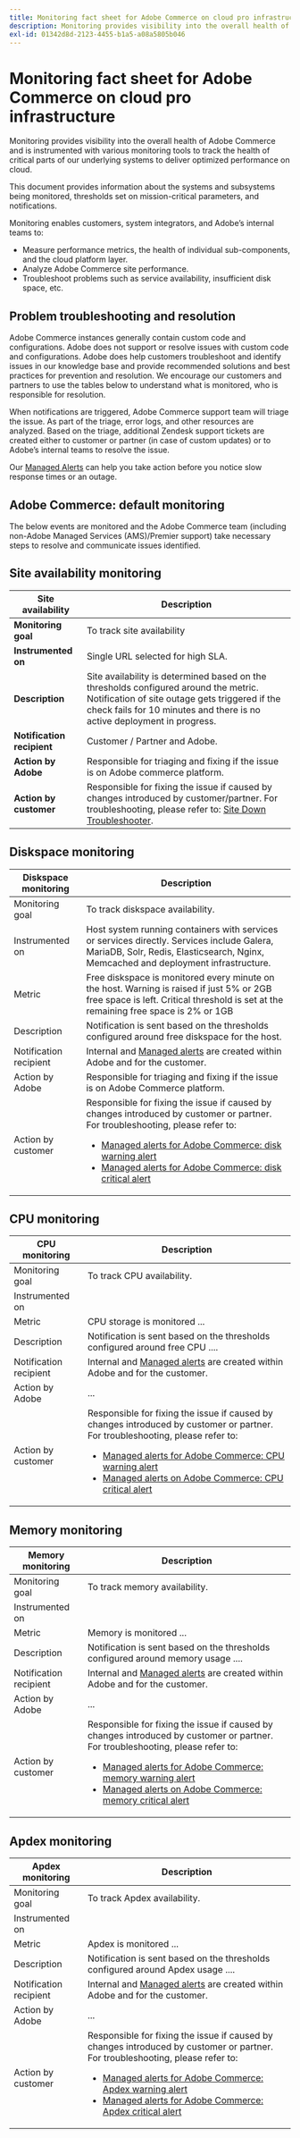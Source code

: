 ```yaml
---
title: Monitoring fact sheet for Adobe Commerce on cloud pro infrastructure
description: Monitoring provides visibility into the overall health of Adobe Commerce powered by Adobe and is
exl-id: 01342d8d-2123-4455-b1a5-a08a5805b046
---
```


# Monitoring fact sheet for Adobe Commerce on cloud pro infrastructure

Monitoring provides visibility into the overall health of Adobe Commerce and is instrumented with various monitoring tools to track the health of critical parts of our underlying systems to deliver optimized performance on cloud.

This document provides information about the systems and subsystems being monitored, thresholds set on mission-critical parameters, and notifications.

Monitoring enables customers, system integrators, and Adobe’s internal teams to:

* Measure performance metrics, the health of individual sub-components, and the cloud platform layer.
* Analyze Adobe Commerce site performance.
* Troubleshoot problems such as service availability, insufficient disk space, etc.

## Problem troubleshooting and resolution

Adobe Commerce instances generally contain custom code and configurations. Adobe does not support or resolve issues with custom code and configurations. Adobe does help customers troubleshoot and identify issues in our knowledge base and provide recommended solutions and best practices for prevention and resolution. We encourage our customers and partners to use the tables below to understand what is monitored, who is responsible for resolution.

When notifications are triggered, Adobe Commerce support team will triage the issue. As part of the triage, error logs, and other resources are analyzed. Based on the triage, additional Zendesk support tickets are created either to customer or partner (in case of custom updates) or to Adobe’s internal teams to resolve the issue.
<!-- is the above paragraph problematic because it implies that notifications are triggering Zendesk support tickets that are getting triaged? -->

 Our [Managed Alerts](https://experienceleague.adobe.com/docs/commerce-knowledge-base/kb/support-tools/managed-alerts/managed-alerts-for-magento-commerce.html) can help you take action before you notice slow response times or an outage.

## Adobe Commerce: default monitoring

The below events are monitored and the Adobe Commerce team (including non-Adobe Managed Services (AMS)/Premier support) take necessary steps to resolve and communicate issues identified.

## Site availability monitoring

 |  Site availability  | Description |
 |------------|------------|
 | **Monitoring goal** | To track site availability |
 | **Instrumented on** | Single URL selected for high SLA. |
 | **Description** | Site availability is determined based on the thresholds configured around the metric. Notification of site outage gets triggered if the check fails for 10 minutes and there is no active deployment in progress.|
 | **Notification recipient** | Customer / Partner and Adobe. |
 | **Action by Adobe** | Responsible for triaging and fixing if the issue is on Adobe commerce platform.|
 | **Action by customer** | Responsible for fixing the issue if caused by changes introduced by customer/partner. For troubleshooting, please refer to: [Site Down Troubleshooter](https://experienceleague.adobe.com/docs/commerce-knowledge-base/kb/troubleshooting/site-down-or-unresponsive/magento-site-down-troubleshooter.html). |

## Diskspace monitoring

| Diskspace monitoring    | Description |
|------------|------------|
|Monitoring goal |To track diskspace availability.|
| Instrumented on | Host system running containers with services or services directly. Services include Galera, MariaDB, Solr, Redis, Elasticsearch, Nginx, Memcached and deployment infrastructure.|
| Metric | Free diskspace is monitored every minute on the host. Warning is raised if just 5% or 2GB free space is left. Critical threshold is set at the remaining free space is 2% or 1GB|
| Description | Notification is sent based on the thresholds configured around free diskspace for the host. |
| Notification recipient | Internal and [Managed alerts](https://experienceleague.adobe.com/docs/commerce-knowledge-base/kb/support-tools/managed-alerts/managed-alerts-for-magento-commerce.html) are created within Adobe and for the customer. |
| Action by Adobe | Responsible for triaging and fixing if the issue is on Adobe Commerce platform. |
| Action by customer | Responsible for fixing the issue if caused by changes introduced by customer or partner.  For troubleshooting, please refer to: <ul><li>[Managed alerts for Adobe Commerce: disk warning alert](https://experienceleague.adobe.com/docs/commerce-knowledge-base/kb/support-tools/managed-alerts/managed-alerts-for-magento-commerce-disk-warning-alert.html)</li><li>[Managed alerts for Adobe Commerce: disk critical alert](https://experienceleague.adobe.com/docs/commerce-knowledge-base/kb/support-tools/managed-alerts/managed-alerts-for-magento-commerce-disk-critical-alert.html) </li></ul> |

## CPU monitoring

| CPU monitoring   | Description |
|------------|------------|
|Monitoring goal |To track CPU availability.|
| Instrumented on | |
| Metric | CPU storage is monitored ...|
| Description | Notification is sent based on the thresholds configured around free CPU .... |
| Notification recipient | Internal and [Managed alerts](https://experienceleague.adobe.com/docs/commerce-knowledge-base/kb/support-tools/managed-alerts/managed-alerts-for-magento-commerce.html) are created within Adobe and for the customer. |
| Action by Adobe | ... |
| Action by customer | Responsible for fixing the issue if caused by changes introduced by customer or partner.  For troubleshooting, please refer to: <ul><li>[Managed alerts for Adobe Commerce: CPU warning alert](https://experienceleague.adobe.com/docs/commerce-knowledge-base/kb/support-tools/managed-alerts/managed-alerts-for-magento-commerce-cpu-warning-alert.html)</li><li>[Managed alerts on Adobe Commerce: CPU critical alert](https://experienceleague.adobe.com/docs/commerce-knowledge-base/kb/support-tools/managed-alerts/managed-alerts-on-magento-commerce-cpu-critical-alert.html) </li></ul> |

## Memory monitoring

| Memory monitoring   | Description |
|------------|------------|
|Monitoring goal |To track memory availability.|
| Instrumented on | |
| Metric | Memory is monitored ...|
| Description | Notification is sent based on the thresholds configured around memory usage .... |
| Notification recipient | Internal and [Managed alerts](https://experienceleague.adobe.com/docs/commerce-knowledge-base/kb/support-tools/managed-alerts/managed-alerts-for-magento-commerce.html) are created within Adobe and for the customer. |
| Action by Adobe | ... |
| Action by customer | Responsible for fixing the issue if caused by changes introduced by customer or partner.  For troubleshooting, please refer to: <ul><li>[Managed alerts for Adobe Commerce: memory warning alert](https://experienceleague.adobe.com/docs/commerce-knowledge-base/kb/support-tools/managed-alerts/managed-alerts-for-magento-commerce-memory-warning-alert.html)</li><li>[Managed alerts on Adobe Commerce: memory critical alert](https://experienceleague.adobe.com/docs/commerce-knowledge-base/kb/support-tools/managed-alerts/managed-alerts-on-magento-commerce-memory-critical-alert.html) </li></ul> |

## Apdex monitoring

| Apdex monitoring   | Description |
|------------|------------|
|Monitoring goal |To track Apdex availability.|
| Instrumented on | |
| Metric | Apdex is monitored ...|
| Description | Notification is sent based on the thresholds configured around Apdex usage .... |
| Notification recipient | Internal and [Managed alerts](https://experienceleague.adobe.com/docs/commerce-knowledge-base/kb/support-tools/managed-alerts/managed-alerts-for-magento-commerce.html) are created within Adobe and for the customer. |
| Action by Adobe | ... |
| Action by customer | Responsible for fixing the issue if caused by changes introduced by customer or partner.  For troubleshooting, please refer to: <ul><li>[Managed alerts for Adobe Commerce: Apdex warning alert](https://experienceleague.adobe.com/docs/commerce-knowledge-base/kb/support-tools/managed-alerts/managed-alerts-for-magento-commerce-apdex-warning-alert.html)</li><li>[Managed alerts for Adobe Commerce: Apdex critical alert](https://experienceleague.adobe.com/docs/commerce-knowledge-base/kb/support-tools/managed-alerts/managed-alerts-for-magento-commerce-apdex-critical-alert.html) </li></ul> |
